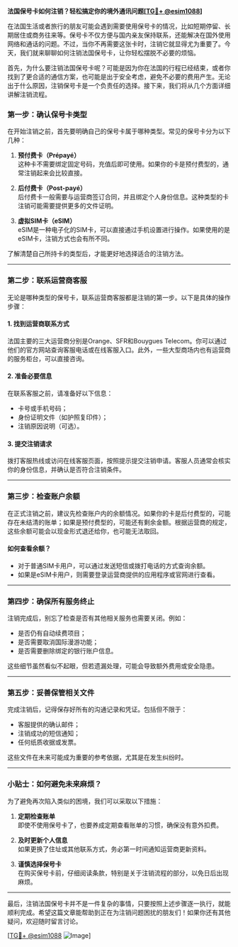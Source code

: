**法国保号卡如何注销？轻松搞定你的境外通讯问题[[TG💪+ @esim1088](https://t.me/s/esim1088)]**

在法国生活或者旅行的朋友可能会遇到需要使用保号卡的情况，比如短期停留、长期居住或商务往来等。保号卡不仅方便与国内亲友保持联系，还能解决在国外使用网络和通话的问题。不过，当你不再需要这张卡时，注销它就显得尤为重要了。今天，我们就来聊聊如何注销法国保号卡，让你轻松摆脱不必要的烦恼。

首先，为什么要注销法国保号卡呢？可能是因为你在法国的行程已经结束，或者你找到了更合适的通信方案，也可能是出于安全考虑，避免不必要的费用产生。无论出于什么原因，注销保号卡是一个负责任的选择。接下来，我们将从几个方面详细讲解注销流程。

### **第一步：确认保号卡类型**

在开始注销之前，首先要明确自己的保号卡属于哪种类型。常见的保号卡分为以下几种：

1. **预付费卡（Prépayé）**  
   这种卡不需要绑定固定号码，充值后即可使用。如果你的卡是预付费型的，通常注销起来会比较直接。

2. **后付费卡（Post-payé）**  
   后付费卡一般需要与运营商签订合同，并且绑定个人身份信息。这种类型的卡注销可能需要提供更多的文件证明。

3. **虚拟SIM卡（eSIM）**  
   eSIM是一种电子化的SIM卡，可以直接通过手机设置进行操作。如果使用的是eSIM卡，注销方式也会有所不同。

了解清楚自己所持卡的类型后，才能更好地选择适合的注销方法。

---

### **第二步：联系运营商客服**

无论是哪种类型的保号卡，联系运营商客服都是注销的第一步。以下是具体的操作步骤：

#### **1. 找到运营商联系方式**
法国主要的三大运营商分别是Orange、SFR和Bouygues Telecom。你可以通过他们的官方网站查询客服电话或在线客服入口。此外，一些大型商场内也有运营商的服务柜台，可以直接咨询。

#### **2. 准备必要信息**
在联系客服之前，请准备好以下信息：
- 卡号或手机号码；
- 身份证明文件（如护照复印件）；
- 注销原因说明（可选）。

#### **3. 提交注销请求**
拨打客服热线或访问在线客服页面，按照提示提交注销申请。客服人员通常会核实你的身份信息，并确认是否符合注销条件。

---

### **第三步：检查账户余额**

在正式注销之前，建议先检查账户内的余额情况。如果你的卡是后付费型的，可能存在未结清的账单；如果是预付费型的，可能还有剩余金额。根据运营商的规定，这些余额可能会以现金形式退还给你，也可能无法取回。

#### **如何查看余额？**
- 对于普通SIM卡用户，可以通过发送短信或拨打电话的方式查询余额。
- 如果是eSIM卡用户，则需要登录运营商提供的应用程序或官网进行查看。

---

### **第四步：确保所有服务终止**

注销完成后，别忘了检查是否有其他相关服务也需要关闭。例如：
- 是否仍有自动续费项目；
- 是否需要取消国际漫游功能；
- 是否需要删除绑定的银行账户信息。

这些细节虽然看似不起眼，但若遗漏处理，可能会导致额外费用或安全隐患。

---

### **第五步：妥善保管相关文件**

完成注销后，记得保存好所有的沟通记录和凭证。包括但不限于：
- 客服提供的确认邮件；
- 注销成功的短信通知；
- 任何纸质收据或发票。

这些文件在未来可能成为重要的参考依据，尤其是在发生纠纷时。

---

### **小贴士：如何避免未来麻烦？**

为了避免再次陷入类似的困境，我们可以采取以下措施：
1. **定期检查账单**  
   即使不使用保号卡了，也要养成定期查看账单的习惯，确保没有意外扣费。

2. **及时更新个人信息**  
   如果更换了住址或其他联系方式，务必第一时间通知运营商更新资料。

3. **谨慎选择保号卡**  
   在购买保号卡前，仔细阅读条款，特别是关于注销流程的部分，以免日后出现麻烦。

---

最后，注销法国保号卡并不是一件复杂的事情，只要按照上述步骤逐一执行，就能顺利完成。希望这篇文章能帮助到正在为注销问题困扰的朋友们！如果你还有其他疑问，欢迎随时留言讨论。

[[TG💪+ @esim1088](https://t.me/s/esim1088) ![Image](https://i.postimg.cc/4NQfJmqS/Snipaste-2025-05-13-00-14-12.png)]